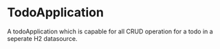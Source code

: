 # TodoApplication
A todoApplication which is capable for all CRUD operation for a todo in a seperate H2 datasource.
